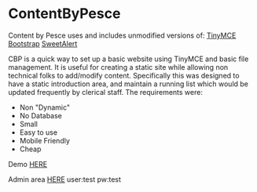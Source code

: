 # ContentByPesce

Content by Pesce uses and includes unmodified versions of:
[TinyMCE](https://github.com/tinymce)
[Bootstrap](https://github.com/twbs/bootstrap)
[SweetAlert](https://github.com/t4t5/sweetalert)


CBP is a quick way to set up a basic website using TinyMCE and basic file management. It is useful for creating a static site while allowing non technical folks to add/modify content. Specifically this was designed to have a static introduction area, and maintain a running list which would be updated frequently by clerical staff. 
The requirements were:

* Non "Dynamic"
* No Database
* Small
* Easy to use
* Mobile Friendly
* Cheap

Demo [HERE](http://contentbypesce.byethost5.com/)

Admin area [HERE](http://contentbypesce.byethost5.com/admin/) user:test pw:test
